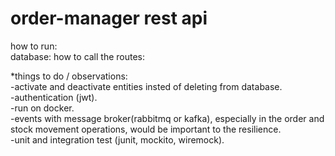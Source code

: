 # order-manager rest api

how to run: </br>
database: 
how to call the routes: </br>


 *things to do / observations: </br>
 -activate and deactivate entities insted of deleting from database. </br>
 -authentication (jwt). </br>
 -run on docker. </br>
 -events with message broker(rabbitmq or kafka), especially in the order and stock movement operations, would be important to the resilience. </br>
 -unit and integration test (junit, mockito, wiremock). </br>
 
